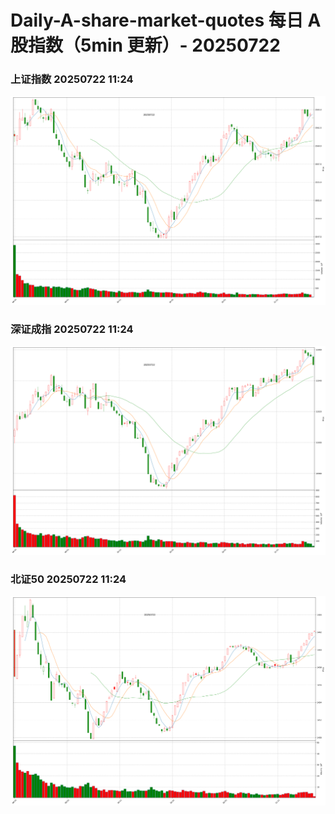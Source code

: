 
# Daily-A-share-market-quotes 每日 A 股指数（5min 更新）- 20250722

### 上证指数 20250722 11:24
![](./fig/2025/7/20250722-sh000001.png)

### 深证成指 20250722 11:24
![](./fig/2025/7/20250722-sz399001.png)

### 北证50 20250722 11:24
![](./fig/2025/7/20250722-bj899050.png)
